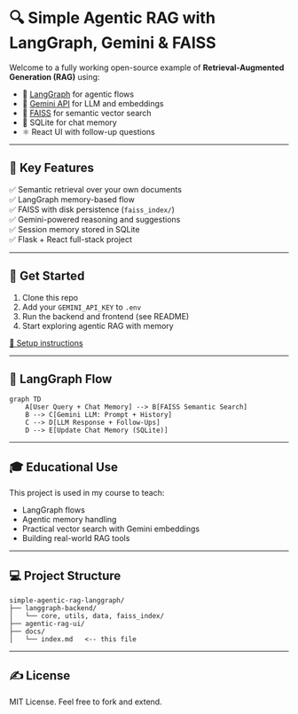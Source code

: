 # 🔍 Simple Agentic RAG with LangGraph, Gemini & FAISS

Welcome to a fully working open-source example of **Retrieval-Augmented Generation (RAG)** using:

- 🧠 [LangGraph](https://github.com/langchain-ai/langgraph) for agentic flows
- 🧬 [Gemini API](https://ai.google.dev/) for LLM and embeddings
- 🔎 [FAISS](https://github.com/facebookresearch/faiss) for semantic vector search
- 💬 SQLite for chat memory
- ⚛️ React UI with follow-up questions

---

## 🧪 Key Features

✅ Semantic retrieval over your own documents  
✅ LangGraph memory-based flow  
✅ FAISS with disk persistence (`faiss_index/`)  
✅ Gemini-powered reasoning and suggestions  
✅ Session memory stored in SQLite  
✅ Flask + React full-stack project

---

## 🚀 Get Started

1. Clone this repo
2. Add your `GEMINI_API_KEY` to `.env`
3. Run the backend and frontend (see README)
4. Start exploring agentic RAG with memory

[🔧 Setup instructions](../README.md)

---

## 🧠 LangGraph Flow

```mermaid
graph TD
    A[User Query + Chat Memory] --> B[FAISS Semantic Search]
    B --> C[Gemini LLM: Prompt + History]
    C --> D[LLM Response + Follow-Ups]
    D --> E[Update Chat Memory (SQLite)]
```

---

## 🎓 Educational Use

This project is used in my course to teach:
- LangGraph flows
- Agentic memory handling
- Practical vector search with Gemini embeddings
- Building real-world RAG tools

---

## 💻 Project Structure

```
simple-agentic-rag-langgraph/
├── langgraph-backend/
│   └── core, utils, data, faiss_index/
├── agentic-rag-ui/
├── docs/
│   └── index.md   <-- this file
```

---

## ✍️ License

MIT License. Feel free to fork and extend.
